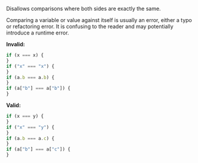 Disallows comparisons where both sides are exactly the same.

Comparing a variable or value against itself is usually an error, either a typo
or refactoring error. It is confusing to the reader and may potentially
introduce a runtime error.

**Invalid:**

```typescript
if (x === x) {
}
if ("x" === "x") {
}
if (a.b === a.b) {
}
if (a["b"] === a["b"]) {
}
```

**Valid:**

```typescript
if (x === y) {
}
if ("x" === "y") {
}
if (a.b === a.c) {
}
if (a["b"] === a["c"]) {
}
```
